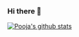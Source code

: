 ### Hi there 👋
[![Pooja's github stats](https://github-readme-stats.vercel.app/api?username=pooja-kabra&count_private=true&show_icons=true&theme=flag-india&hide_rank=false)](https://github.com/pooja-kabra/github-readme-stats)
<!--
**pooja-kabra/pooja-kabra** is a ✨ _special_ ✨ repository because its `README.md` (this file) appears on your GitHub profile.

Here are some ideas to get you started:

- 🔭 I’m currently working on ...
- 🌱 I’m currently learning ...
- 👯 I’m looking to collaborate on ...
- 🤔 I’m looking for help with ...
- 💬 Ask me about ...
- 📫 How to reach me: ...
- 😄 Pronouns: ...
- ⚡ Fun fact: ...


-->
